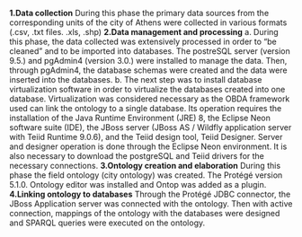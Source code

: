 **1.Data collection**
During this phase the primary data sources from the corresponding units of the city of Athens were collected in various formats (.csv, .txt files. .xls, .shp)
**2.Data management and processing** 
a. During this phase, the data collected was extensively processed in order to “be cleaned” and to be imported into databases. The postreSQL server (version 9.5.) and pgAdmin4 (version 3.0.) were installed to manage the data. Then, through pgAdmin4, the database schemas were created and the data were inserted into the databases.
b. The next step was to install database virtualization software in order to virtualize the databases created into one database. Virtualization was considered necessary as the OBDA framework used can link the ontology to a single database. Its operation requires the installation of the Java Runtime Environment (JRE) 8, the Eclipse Neon software suite (IDE), the JBoss server (JBoss AS / Wildfly application server with Teiid Runtime 9.0.6), and the Teiid design tool, Teiid Designer. Server and designer operation is done through the Eclipse Neon environment. It is also necessary to download the postgreSQL and Teiid drivers for the necessary connections.
**3.Ontology creation and elaboration** 
During this phase the field ontology (city ontology) was created. The Protégé version 5.1.0. Ontology editor was installed and Ontop was added as a plugin. 
**4.Linking ontology to databases**
Through the Protégé JDBC connector, the JBoss Application server was connected with the ontology. Then with active connection, mappings of the ontology with the databases were designed and SPARQL queries were executed on the ontology.

